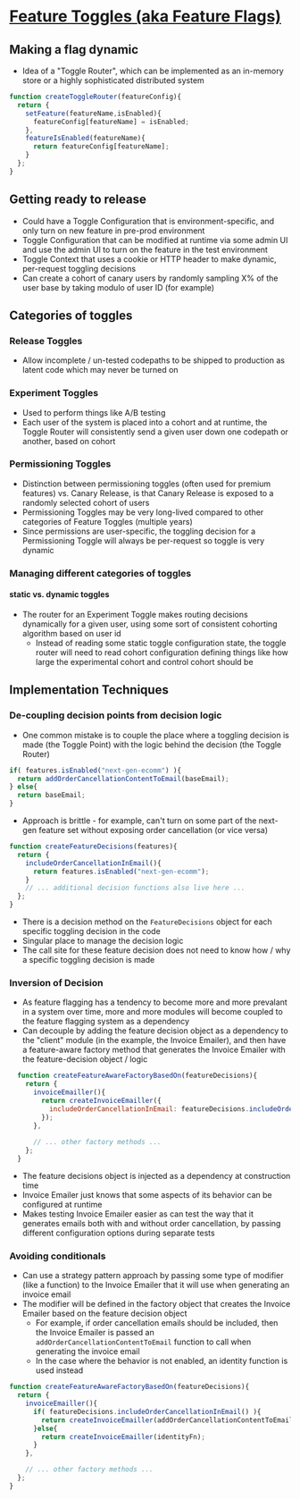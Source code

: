 # [Feature Toggles (aka Feature Flags)](https://martinfowler.com/articles/feature-toggles.html)

## Making a flag dynamic

* Idea of a "Toggle Router", which can be implemented as an in-memory store or a highly sophisticated distributed system

```javascript
function createToggleRouter(featureConfig){
  return {
    setFeature(featureName,isEnabled){
      featureConfig[featureName] = isEnabled;
    },
    featureIsEnabled(featureName){
      return featureConfig[featureName];
    }
  };
}
```

## Getting ready to release

* Could have a Toggle Configuration that is environment-specific, and only turn on new feature in pre-prod environment
* Toggle Configuration that can be modified at runtime via some admin UI and use the admin UI to turn on the feature in the test environment
* Toggle Context that uses a cookie or HTTP header to make dynamic, per-request toggling decisions
* Can create a cohort of canary users by randomly sampling X% of the user base by taking modulo of user ID (for example)

## Categories of toggles

### Release Toggles

* Allow incomplete / un-tested codepaths to be shipped to production as latent code which may never be turned on

### Experiment Toggles

* Used to perform things like A/B testing
* Each user of the system is placed into a cohort and at runtime, the Toggle Router will consistently send a given user down one codepath or another, based on cohort

### Permissioning Toggles

* Distinction between permissioning toggles (often used for premium features) vs. Canary Release, is that Canary Release is exposed to a randomly selected cohort of users
* Permissioning Toggles may be very long-lived compared to other categories of Feature Toggles (multiple years)
* Since permissions are user-specific, the toggling decision for a Permissioning Toggle will always be per-request so toggle is very dynamic

### Managing different categories of toggles

#### static vs. dynamic toggles

* The router for an Experiment Toggle makes routing decisions dynamically for a given user, using some sort of consistent cohorting algorithm based on user id
  * Instead of reading some static toggle configuration state, the toggle router will need to read cohort configuration defining things like how large the experimental cohort and control cohort should be

## Implementation Techniques

### De-coupling decision points from decision logic

* One common mistake is to couple the place where a toggling decision is made (the Toggle Point) with the logic behind the decision (the Toggle Router)

```javascript
if( features.isEnabled("next-gen-ecomm") ){ 
  return addOrderCancellationContentToEmail(baseEmail);
} else{
  return baseEmail;
}
```

* Approach is brittle - for example, can't turn on some part of the next-gen feature set without exposing order cancellation (or vice versa)

```javascript
function createFeatureDecisions(features){
  return {
    includeOrderCancellationInEmail(){
      return features.isEnabled("next-gen-ecomm");
    }
    // ... additional decision functions also live here ...
  };
}
```

* There is a decision method on the `FeatureDecisions` object for each specific toggling decision in the code
* Singular place to manage the decision logic
* The call site for these feature decision does not need to know how / why a specific toggling decision is made

### Inversion of Decision

* As feature flagging has a tendency to become more and more prevalant in a system over time, more and more modules will become coupled to the feature flagging system as a dependency
* Can decouple by adding the feature decision object as a dependency to the "client" module (in the example, the Invoice Emailer), and then have a feature-aware factory method that generates the Invoice Emailer with the feature-decision object / logic

```javascript
  function createFeatureAwareFactoryBasedOn(featureDecisions){
    return {
      invoiceEmailler(){
        return createInvoiceEmailler({
          includeOrderCancellationInEmail: featureDecisions.includeOrderCancellationInEmail()
        });
      },
  
      // ... other factory methods ...
    };
  }
```

* The feature decisions object is injected as a dependency at construction time
* Invoice Emailer just knows that some aspects of its behavior can be configured at runtime
* Makes testing Invoice Emailer easier as can test the way that it generates emails both with and without order cancellation, by passing different configuration options during separate tests

### Avoiding conditionals

* Can use a strategy pattern approach by passing some type of modifier (like a function) to the Invoice Emailer that it will use when generating an invoice email
* The modifier will be defined in the factory object that creates the Invoice Emailer based on the feature decision object
  * For example, if order cancellation emails should be included, then the Invoice Emailer is passed an `addOrderCancellationContentToEmail` function to call when generating the invoice email
  * In the case where the behavior is not enabled, an identity function is used instead

```javascript
function createFeatureAwareFactoryBasedOn(featureDecisions){
  return {
    invoiceEmailler(){
      if( featureDecisions.includeOrderCancellationInEmail() ){
        return createInvoiceEmailler(addOrderCancellationContentToEmail);
      }else{
        return createInvoiceEmailler(identityFn);
      }
    },

    // ... other factory methods ...
  };
}
```

